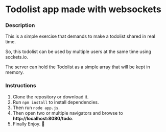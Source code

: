 # Todolist app made with websockets

### Description

This is a simple exercise that demands to make a todolist shared in real time.

So, this todolist can be used by multiple users at the same time using sockets.io.

The server can hold the Todolist as a simple array that will be kept in memory.

### Instructions

1. Clone the repository or download it.
2. Run `npm install` to install dependencies.
3. Then run `node app.js`.
4. Then open two or multiple navigators and browse to **http://localhost:8080/todo**.
5. Finally Enjoy. 🚀
